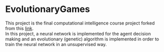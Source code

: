# EvolutionaryGames

This project is the final computational intelligence course project forked from this [link](https://github.com/HosseinZaredar/EvolutionaryGames). <br>
In this project, a neural network is implemented for the agent decision making and an evolutionary (genetic) algorithm is implemented in order to train the neural network in an unsupervised way.
